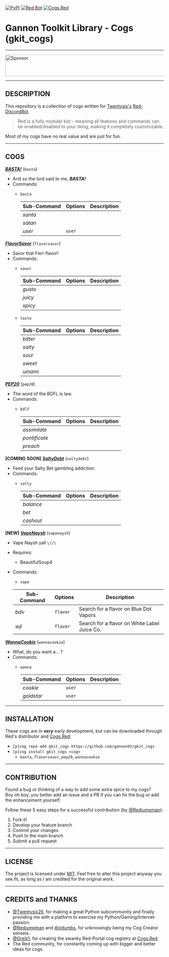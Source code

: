 [![PyPI](https://img.shields.io/badge/Python-3.5-blue.svg)](https://www.python.org/downloads/) 
[![Red Bot](https://img.shields.io/badge/Discord-Red%20Bot-red.svg)](https://github.com/Twentysix26/Red-DiscordBot)
[![Cogs.Red](https://img.shields.io/badge/Cogs.Red-gkit__cogs-red.svg)](https://cogs.red/cogs/gannon93/gkit_cogs/)

# Gannon Toolkit Library - Cogs (gkit_cogs)

---

<a target='_blank' rel='nofollow' href='https://app.codesponsor.io/link/raiq3oRu2yGcVNAnbBGftY8G/gannon93/gkit_cogs'>
  <img alt='Sponsor' width='888' height='68' src='https://app.codesponsor.io/embed/raiq3oRu2yGcVNAnbBGftY8G/gannon93/gkit_cogs.svg' />
</a>

---

## DESCRIPTION

This repository is a collection of cogs written for [Twentysix's](https://github.com/Twentysix26) [Red-DiscordBot](https://github.com/Cog-Creators/Red-DiscordBot).  

> Red is a fully modular bot – meaning all features and commands can be enabled/disabled to your liking, making it completely customizable.

Most of my cogs have no real value and are just for fun.  

---

## COGS

[_**BASTA!**_](https://github.com/gannon93/gkit_cogs/wiki/BASTA!) (`basta`)
  - And so the lord said to me, _**BASTA!**_
  - Commands:
    - `basta`

      | Sub-Command | Options | Description |
      | ----------- | ------- | ----------- |
      | _santa_ | | |
      | _satan_ | | |
      | _user_ | `user` | |


[_**FlavorSavor**_](https://github.com/gannon93/gkit_cogs/wiki/FlavorSavor) (`flavorsavor`)
  - Savor that Fieri flavor!
  - Commands:
    - `savor`

      | Sub-Command | Options | Description |
      | ----------- | ------- | ----------- |
      | _gusto_ | | |
      | _juicy_ | | |
      | _spicy_ | | |

    - `taste`

      | Sub-Command | Options | Description |
      | ----------- | ------- | ----------- |
      | _bitter_ | | |
      | _salty_ | | |
      | _sour_ | | |
      | _sweet_ | | |
      | _umami_ | | |


[_**PEP20**_](https://github.com/gannon93/gkit_cogs/wiki/PEP20) (`pep20`)
  - The word of the BDFL is law.
  - Commands:
    - `bdlf`

      | Sub-Command | Options | Description |
      | ----------- | ------- | ----------- |
      | _assimilate_ | | |
      | _pontificate_ | | |
      | _preach_ | | |


**[COMING SOON]** [_**SaltyDebt**_](https://github.com/gannon93/gkit_cogs/wiki/SaltyDebt) (`saltydebt`)
  - Feed your Salty Bet gambling addiction.
  - Commands:
    - `salty`

      | Sub-Command | Options | Description |
      | ----------- | ------- | ----------- |
      | _balance_ | | |
      | _bet_ | | |
      | _cashout_ | | |


**[NEW]** [_**VapeNaysh**_](https://github.com/gannon93/gkit_cogs/wiki/VapeNaysh) (`vapenaysh`)
  - Vape Naysh yall `\//\`
  - Requires:
      - BeautifulSoup4
  - Commands:
      - `vape`

      | Sub-Command | Options | Description |
      | ----------- | ------- | ----------- |
      | _bdv_ | `flavor`| Search for a flavor on Blue Dot Vapors |
      | _wjl_ | `flavor`| Search for a flavor on White Label Juice Co. |


[_**WannaCookie**_](https://github.com/gannon93/gkit_cogs/wiki/WannaCookie) (`wannacookie`)
  - What, do you want a... ?
  - Commands:
    - `wanna`

      | Sub-Command | Options | Description |
      | ----------- | ------- | ----------- |
      | _cookie_ | `user` | |
      | _goldstar_ | `user` | |

---

## INSTALLATION

These cogs are in _**very**_ early development, but can be downloaded through Red's distributor and [Cogs.Red](https://cogs.red/cogs/gannon93/gkit_cogs/):  

  - `[p]cog repo add gkit_cogs https://github.com/gannon93/gkit_cogs`
  - `[p]cog install gkit_cogs <cog>`
    - `basta`, `flavorsavor`, `pep20`, `wannacookie`

---

## CONTRIBUTION

Found a bug or thinking of a way to add some extra spice to my cogs?  
Boy oh boy, you better add an issue and a PR if you can fix the bug or add the enhancement yourself.  

Follow these 5 easy steps for a successful contribution (by [@Redjumpman](https://github.com/Redjumpman)):

  1. Fork it!
  2. Develop your feature branch
  3. Commit your changes
  4. Push to the main branch
  5. Submit a pull request

---

## LICENSE

The project is licensed under [MIT](https://github.com/gannon93/gkit_cogs/blob/master/LICENSE). Feel free to alter this project anyway you see fit, as long as I am credited for the original work.

---

## CREDITS and THANKS

  - [@Twentysix26](https://github.com/Twentysix26), for making a great Python subcommunity and finally providing me with a platform to exercise my Python/Gaming/Internet passion. 
  - [@Redjumpman](https://github.com/Redjumpman) and [@irdumbs](https://github.com/irdumbs), for unknowingly being my Cog Creator senseis. 
  - [@Orels1](https://github.com/orels1), for creating the swanky Red-Portal cog registry at [Cogs.Red](http://cogs.red).
  - The Red community, for constantly coming up with bigger and better ideas for cogs.
